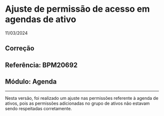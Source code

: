 # Ajuste de permissão de acesso em agendas de ativo
11/03/2024
## Correção
## Referência: BPM20692
## Módulo: Agenda
***

Nesta versão, foi realizado um ajuste nas permissões referente à agenda de ativos, pois as permissões adicionadas no grupo de ativos não estavam sendo respeitadas corretamente.